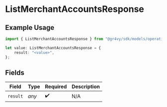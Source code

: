# ListMerchantAccountsResponse

## Example Usage

```typescript
import { ListMerchantAccountsResponse } from "@gr4vy/sdk/models/operations";

let value: ListMerchantAccountsResponse = {
    result: "<value>",
};
```

## Fields

| Field              | Type               | Required           | Description        |
| ------------------ | ------------------ | ------------------ | ------------------ |
| `result`           | *any*              | :heavy_check_mark: | N/A                |
